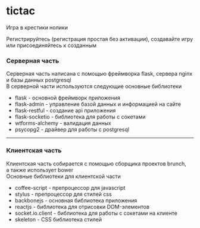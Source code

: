# tictac

Игра в крестики нолики

Регистрируйтесь (регистрация простая без активации), 
создавайте игру или присоединяйтесь к созданным

### Серверная часть ###

 Серверная часть написана с помощью фреймворка flask, 
 сервера nginx и базы данных postgresql  
 В серверной части используются следующие основные библиотеки

* flask - основной фреймворк приложения
* flask-admin - управление базой данных и информацией на сайте
* flask-restful - создание api приложения
* flask-socketio - библиотека для работы с сокетами
* wtforms-alchemy - валидация данных  
* psycopg2 - драйвер для работы с postgresql

---
### Клиентская часть ###

Клиентская часть собирается с помощью сборщика проектов brunch,  
а также использует bower  
Основные библиотеки для клиентской части

* coffee-script - препроцессор для javascript
* stylus - препроцессор для стилей css
* backbonejs - основная библиотека приложения
* reactjs - библиотека для отрисовки DOM-элементов
* socket.io.client - библиотека для работы с сокетами на клиенте
* skeleton - CSS библиотека стилей
